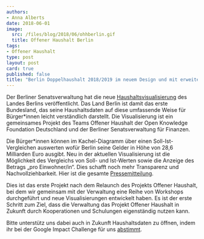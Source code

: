 ```yaml
---
authors: 
- Anna Alberts
date: 2018-06-01
image:
  src: /files/blog/2018/06/ohhberlin.gif
  title: Offener Haushalt Berlin
tags:
- Offener Haushalt
type: post
layout: post
card: true
published: false
title: "Berlin Doppelhaushalt 2018/2019 im neuem Design und mit erweiterten Funktionen" 
---
```


Der Berliner Senatsverwaltung hat die neue [Haushaltsvisualisierung]( https://www.berlin.de/sen/finanzen/haushalt/haushaltsplan/artikel.5697.php) des Landes Berlins veröffentlicht. Das Land Berlin ist damit das erste Bundesland, das seine Haushaltsdaten auf diese umfassende Weise für Bürger*innen leicht verständlich darstellt. Die Visualisierung ist ein gemeinsames Projekt des Teams Offener Haushalt der Open Knowledge Foundation Deutschland und der Berliner Senatsverwaltung für Finanzen. 

Die Bürger*innen können im Kachel-Diagramm über einen Soll-Ist-Vergleichen auswerten wofür Berlin seine Gelder in Höhe von 28,6 Milliarden Euro ausgibt. Neu in der aktuellen Visualisierung ist die Möglichkeit des Vergleichs von Soll- und Ist-Werten sowie die Anzeige des Betrags „pro Einwohner/in“. Dies schafft noch mehr Transparenz und Nachvollziehbarkeit. Hier ist die gesamte [Pressemitteilung](http://www.berlin.de/sen/finanzen/presse/pressemitteilungen/pressemitteilung.706554.php). 

Dies ist das erste Projekt nach dem Relaunch des Projekts  Offener Haushalt, bei dem wir gemeinsam mit der Verwaltung eine Reihe von Workshops durchgeführt und neue Visualisierungen entwickelt haben. Es ist der erste Schritt zum Ziel, dass die Verwaltung das Projekt Offener Haushalt in Zukunft durch Kooperationen und Schulungen eigenständig nutzen kann.

Bitte unterstütz uns dabei auch in Zukunft Haushaltsdaten zu öffnen, indem ihr bei der Google Impact Challenge für uns [abstimmt](https://impactchallenge.withgoogle.com/deutschland2018/charities/okfn). 
